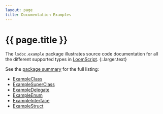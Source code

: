 ```yaml
---
layout: page
title: Documentation Examples
---
```



# {{ page.title }}

The `lsdoc.example` package illustrates source code documentation for all the different supported types in [LoomScript][loomscript-types].
{:.larger.text}

See the [package summary][lsdoc-example] for the full listing:

- [ExampleClass](/api/example/ExampleClass#/api/)
- [ExampleSuperClass](/api/example/ExampleSuperClass#/api/)
- [ExampleDelegate](/api/example/ExampleDelegate#/api/)
- [ExampleEnum](/api/example/ExampleEnum#/api/)
- [ExampleInterface](/api/example/ExampleInterface#/api/)
- [ExampleStruct](/api/example/ExampleStruct#/api/)



[loomscript-types]: http://docs.theengine.co/loom/1.1.3435/guides/02_LoomScript/02_syntax.html "LoomScript language reference"
[lsdoc-example]: /api/example/#/api/ "the lsdoc.example package illustrates source code documentation for all LoomScript types"
